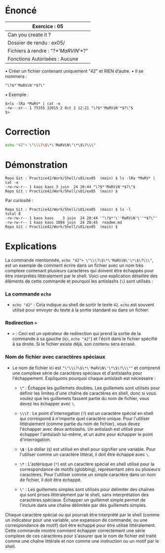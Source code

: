 # Énoncé

| Exercice : 05                          |
| -------------------------------------- |
| Can you create it ?                    |
| Dossier de rendu : ex05/               |
| Fichiers à rendre : "\?$*’MaRViN’*$?\" |
| Fonctions Autorisées : Aucune          |
• Créer un fichier contenant uniquement "42" et RIEN d’autre.
• Il se nommera :
```plaintext
"\?$*'MaRViN'*$?\"
```
• Exemple :
```console
$>ls -lRa *MaRV* | cat -e
-rw---xr-- 1 75355 32015 2 Oct 2 12:21 "\?$*'MaRViN'*$?\"$
$>
```

# Correction

```sh
echo "42"> \"\\\?\$\*\'MaRViN\'\*\$\?\\\"
```

# Démonstration

```console
Repo Git : Practice42/Work/Shell/s01/ex05  (main) $ ls -lRa *MaRV* | cat -e
-rw-rw-r-- 1 kaos kaos 3 juin  24 20:44 "\?$*'MaRViN'*$?\"$
Repo Git : Practice42/Work/Shell/s01/ex05  (main) $
```

Par curiosité :

```console
Repo Git : Practice42/Work/Shell/s01/ex05  (main) $ ls -l
total 8
-rw-rw-r-- 1 kaos kaos    3 juin  24 20:44 '"\?$*'\''MaRViN'\''*$?\"'
-rw-rw-r-- 1 kaos kaos 1094 juin  24 20:45  readme.md
Repo Git : Practice42/Work/Shell/s01/ex05  (main) $ 
```
# Explications

La commande mentionnée, `echo "42"> \"\\\?\$\*\'MaRViN\'\*\$\?\\\"`, est un exemple de comment écrire dans un fichier avec un nom très complexe contenant plusieurs caractères qui doivent être échappés pour être interprétés littéralement par le shell. Voici une explication détaillée des éléments de cette commande et pourquoi les antislashs (`\`) sont utilisés :

### La commande `echo`

- `echo "42"` : Cela indique au shell de sortir le texte `42`. `echo` est souvent utilisé pour envoyer du texte à la sortie standard ou dans un fichier.

### Redirection `>`

- `>` : Ceci est un opérateur de redirection qui prend la sortie de la commande à sa gauche (ici, `echo "42"`) et l'écrit dans le fichier spécifié à sa droite. Si le fichier existe déjà, son contenu sera écrasé.

### Nom de fichier avec caractères spéciaux

- Le nom de fichier ici est `"\"\\\?\$\*\'MaRViN\'\*\$\?\\\""` et comprend une complexe série de caractères spéciaux et d'antislashs pour l'échappement. Expliquons pourquoi chaque antislash est nécessaire :

  - **`\"`** : Échappe les guillemets doubles. Les guillemets sont utilisés pour définir les limites d'une chaîne de caractères en shell, donc si vous voulez que les guillemets fassent partie du nom de fichier, vous devez les échapper avec `\`.
  
  - **`\\\?`** : Le point d'interrogation (`?`) est un caractère spécial en shell qui correspond à n'importe quel caractère unique. Pour l'utiliser littéralement (comme partie du nom de fichier), vous devez l'échapper avec deux antislashs. Un antislash est utilisé pour échapper l'antislash lui-même, et un autre pour échapper le point d'interrogation.
  
  - **`\$`** : Le dollar (`$`) est utilisé en shell pour signifier une variable. Pour l'utiliser comme un caractère littéral, il doit être échappé avec `\`.
  
  - **`\*`** : L'astérisque (`*`) est un caractère spécial en shell utilisé pour la correspondance de motifs (globbing), représentant zéro ou plusieurs caractères. Pour l'utiliser comme un simple caractère dans un nom de fichier, il doit être échappé.
  
  - **`\'`** : Les guillemets simples sont utilisés pour délimiter des chaînes qui sont prises littéralement par le shell, sans interprétation des caractères spéciaux. Échapper un guillemet simple permet de l'inclure dans une chaîne délimitée par des guillemets simples.

Chaque caractère spécial ou qui pourrait être interprété par le shell (comme un indicateur pour une variable, une expansion de commande, ou une correspondance de motif) doit être échappé pour être utilisé littéralement. Cette commande montre comment échapper correctement une série complexe de ces caractères pour s'assurer que le nom de fichier est traité comme une chaîne littérale et non comme une instruction ou un motif par le shell.